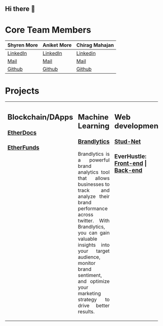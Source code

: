 ## Hi there 👋

# Core Team Members

| Shyren More      | Aniket More     | Chirag Mahajan   |
|------------------|-----------------|------------------|
| [LinkedIn](https://www.linkedin.com/in/shyrenmore/)       | [LinkedIn](https://www.linkedin.com/in/aniket-more-2b97571b1/)     | [Linkedin](https://www.linkedin.com/in/chirag-mahajan-b09144137/)       |
| [Mail](mailto:shyren.more30@gmail.com)                 | [Mail](mailto:aniketavinashmore33@gmail.com)                 | [Mail](mailto:chiragmahajan3101@gmail.com)                 |
| [Github](https://github.com/ShyrenMore)                 | [Github](https://github.com/aniketmore311/)                 | [Github](https://github.com/chiragmahajan3101)                 |

# Projects

<table><tr>

<td valign="top" width="33%">

## Blockchain/DApps

### [EtherDocs](https://github.com/DevelopersLeague/Etherdocs)

### [EtherFunds](https://github.com/DevelopersLeague/Etherfunds)

</td><td valign="top" width="34%">


## Machine Learning

### [Brandlytics](https://github.com/DevelopersLeague/Brandlytics)

<p style="text-align: justify;">
Brandlytics is a powerful brand analytics tool that allows businesses to track and analyze their brand performance across twitter. With Brandlytics, you can gain valuable insights into your target audience, monitor brand sentiment, and optimize your marketing strategy to drive better results.
</p>

</td><td valign="top" width="33%">

## Web development

### [Stud-Net](https://github.com/DevelopersLeague/StudNet)

### EverHustle: [Front-end](https://github.com/DevelopersLeague/EverHustle-FrontEnd) | [Back-end](https://github.com/DevelopersLeague/EverHustle-server)

</td></tr></table>

<!--

**Here are some ideas to get you started:**

🙋‍♀️ A short introduction - what is your organization all about?
🌈 Contribution guidelines - how can the community get involved?
👩‍💻 Useful resources - where can the community find your docs? Is there anything else the community should know?
🍿 Fun facts - what does your team eat for breakfast?
🧙 Remember, you can do mighty things with the power of [Markdown](https://docs.github.com/github/writing-on-github/getting-started-with-writing-and-formatting-on-github/basic-writing-and-formatting-syntax)
-->
